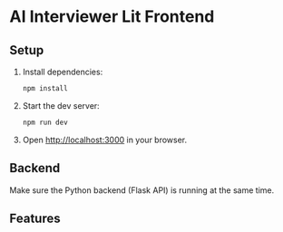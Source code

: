 # AI Interviewer Lit Frontend

## Setup

1. Install dependencies:
   ```sh
   npm install
   ```
2. Start the dev server:
   ```sh
   npm run dev
   ```
3. Open [http://localhost:3000](http://localhost:3000) in your browser.

## Backend

Make sure the Python backend (Flask API) is running at the same time.

## Features
